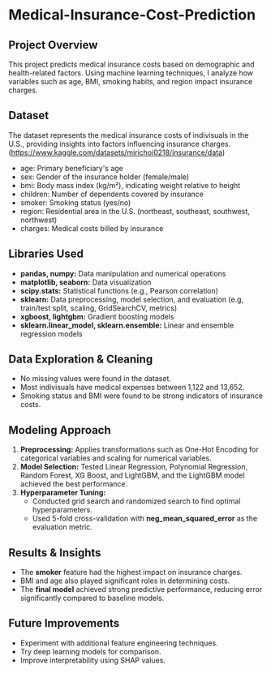 # Medical-Insurance-Cost-Prediction

## Project Overview
This project predicts medical insurance costs based on demographic and health-related factors. Using machine learning techniques, I analyze how variables such as age, BMI, smoking habits, and region impact insurance charges.

## Dataset
The dataset represents the medical insurance costs of indivisuals in the U.S., providing insights into factors influencing insurance charges. (https://www.kaggle.com/datasets/mirichoi0218/insurance/data)
* age: Primary beneficiary's age
* sex: Gender of the insurance holder (female/male)
* bmi: Body mass index (kg/m²), indicating weight relative to height
* children: Number of dependents covered by insurance
* smoker: Smoking status (yes/no)
* region: Residential area in the U.S. (northeast, southeast, southwest, northwest)
* charges: Medical costs billed by insurance

## Libraries Used
* **pandas, numpy:** Data manipulation and numerical operations
* **matplotlib, seaborn:** Data visualization
* **scipy.stats:** Statistical functions (e.g., Pearson correlation)
* **sklearn:** Data preprocessing, model selection, and evaluation (e.g, train/test split, scaling, GridSearchCV, metrics)
* **xgboost, lightgbm:** Gradient boosting models
* **sklearn.linear_model, sklearn.ensemble:** Linear and ensemble regression models

## Data Exploration & Cleaning
* No missing values were found in the dataset.
* Most indivisuals have medical expenses between 1,122 and 13,652.
* Smoking status and BMI were found to be strong indicators of insurance costs.

## Modeling Approach
1. **Preprocessing:** Applies transformations such as One-Hot Encoding for categorical variables and scaling for numerical variables.
2. **Model Selection:** Tested Linear Regression, Polynomial Regression, Random Forest, XG Boost, and LightGBM, and the LightGBM model achieved the best performance.
3. **Hyperparameter Tuning:**
   * Conducted grid search and randomized search to find optimal hyperparameters.
   * Used 5-fold cross-validation with **neg_mean_squared_error** as the evaluation metric.

## Results & Insights
* The **smoker** feature had the highest impact on insurance charges.
* BMI and age also played significant roles in determining costs.
* The **final model** achieved strong predictive performance, reducing error significantly compared to baseline models.

## Future Improvements
* Experiment with additional feature engineering techniques.
* Try deep learning models for comparison.
* Improve interpretability using SHAP values.
